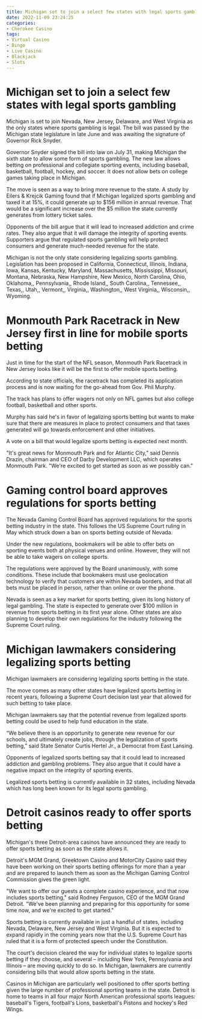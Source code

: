 ```yaml
---
title: Michigan set to join a select few states with legal sports gambling
date: 2022-11-09 23:24:25
categories:
- Cherokee Casino
tags:
- Virtual Casino
- Bingo
- Live Casino
- Blackjack
- Slots
---
```



#  Michigan set to join a select few states with legal sports gambling

Michigan is set to join Nevada, New Jersey, Delaware, and West Virginia as the only states where sports gambling is legal. The bill was passed by the Michigan state legislature in late June and was awaiting the signature of Governor Rick Snyder.

Governor Snyder signed the bill into law on July 31, making Michigan the sixth state to allow some form of sports gambling. The new law allows betting on professional and collegiate sporting events, including baseball, basketball, football, hockey, and soccer. It does not allow bets on college games taking place in Michigan.

The move is seen as a way to bring more revenue to the state. A study by Eilers & Krejcik Gaming found that if Michigan legalized sports gambling and taxed it at 15%, it could generate up to $156 million in annual revenue. That would be a significant increase over the $5 million the state currently generates from lottery ticket sales.

Opponents of the bill argue that it will lead to increased addiction and crime rates. They also argue that it will damage the integrity of sporting events. Supporters argue that regulated sports gambling will help protect consumers and generate much-needed revenue for the state.

Michigan is not the only state considering legalizing sports gambling. Legislation has been proposed in California, Connecticut, Illinois, Indiana, Iowa, Kansas, Kentucky, Maryland, Massachusetts, Mississippi, Missouri, Montana, Nebraska, New Hampshire, New Mexico, North Carolina, Ohio, Oklahoma,, Pennsylvania,, Rhode Island,, South Carolina,, Tennessee,, Texas,, Utah,, Vermont,, Virginia,, Washington,, West Virginia,, Wisconsin,, Wyoming.

#  Monmouth Park Racetrack in New Jersey first in line for mobile sports betting

Just in time for the start of the NFL season, Monmouth Park Racetrack in New Jersey looks like it will be the first to offer mobile sports betting.

According to state officials, the racetrack has completed its application process and is now waiting for the go-ahead from Gov. Phil Murphy.

The track has plans to offer wagers not only on NFL games but also college football, basketball and other sports.

Murphy has said he's in favor of legalizing sports betting but wants to make sure that there are measures in place to protect consumers and that taxes generated will go towards enforcement and other initiatives.

A vote on a bill that would legalize sports betting is expected next month.

"It's great news for Monmouth Park and for Atlantic City," said Dennis Drazin, chairman and CEO of Darby Development LLC, which operates Monmouth Park. "We're excited to get started as soon as we possibly can."

#  Gaming control board approves regulations for sports betting

The Nevada Gaming Control Board has approved regulations for the sports betting industry in the state. This follows the US Supreme Court ruling in May which struck down a ban on sports betting outside of Nevada.

Under the new regulations, bookmakers will be able to offer bets on sporting events both at physical venues and online. However, they will not be able to take wagers on college sports.

The regulations were approved by the Board unanimously, with some conditions. These include that bookmakers must use geolocation technology to verify that customers are within Nevada borders, and that all bets must be placed in person, rather than online or over the phone.

Nevada is seen as a key market for sports betting, given its long history of legal gambling. The state is expected to generate over $100 million in revenue from sports betting in its first year alone. Other states are also planning to develop their own regulations for the industry following the Supreme Court ruling.

#  Michigan lawmakers considering legalizing sports betting

Michigan lawmakers are considering legalizing sports betting in the state.

The move comes as many other states have legalized sports betting in recent years, following a Supreme Court decision last year that allowed for such betting to take place.

Michigan lawmakers say that the potential revenue from legalized sports betting could be used to help fund education in the state.

“We believe there is an opportunity to generate new revenue for our schools, and ultimately create jobs, through the legalization of sports betting,” said State Senator Curtis Hertel Jr., a Democrat from East Lansing.

Opponents of legalized sports betting say that it could lead to increased addiction and gambling problems. They also argue that it could have a negative impact on the integrity of sporting events.

Legalized sports betting is currently available in 32 states, including Nevada which has long been known for its legal sports gambling.

#  Detroit casinos ready to offer sports betting

Michigan's three Detroit-area casinos have announced they are ready to offer sports betting as soon as the state allows it.

Detroit's MGM Grand, Greektown Casino and MotorCity Casino said they have been working on their sports betting offerings for more than a year and are prepared to launch them as soon as the Michigan Gaming Control Commission gives the green light.

"We want to offer our guests a complete casino experience, and that now includes sports betting," said Rodney Ferguson, CEO of the MGM Grand Detroit. "We've been planning and preparing for this opportunity for some time now, and we're excited to get started."

Sports betting is currently available in just a handful of states, including Nevada, Delaware, New Jersey and West Virginia. But it is expected to expand rapidly in the coming years now that the U.S. Supreme Court has ruled that it is a form of protected speech under the Constitution.

The court's decision cleared the way for individual states to legalize sports betting if they choose, and several – including New York, Pennsylvania and Illinois – are moving quickly to do so. In Michigan, lawmakers are currently considering bills that would allow sports betting in the state.

Casinos in Michigan are particularly well positioned to offer sports betting given the large number of professional sporting teams in the state. Detroit is home to teams in all four major North American professional sports leagues: baseball's Tigers, football's Lions, basketball's Pistons and hockey's Red Wings.